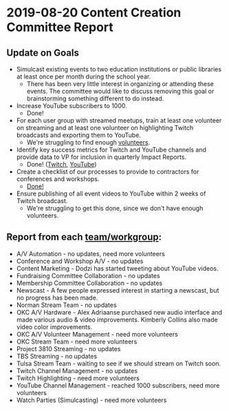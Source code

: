 # 2019-08-20 Content Creation Committee Report

## Update on Goals
* Simulcast existing events to two education institutions or public libraries at least once per month during the school year.
  * There has been very little interest in organizing or attending these events. The committee would like to discuss removing this goal or brainstorming something different to do instead.
* Increase YouTube subscribers to 1000.
  * Done!
* For each user group with streamed meetups, train at least one volunteer on streaming and at least one volunteer on highlighting Twitch broadcasts and exporting them to YouTube.
  * We're struggling to find enough [volunteers](https://docs.google.com/spreadsheets/d/1VkqU4ukKIRQma8J0tLeQL7F2CQxODbeaTTItddvMDag). 
* Identify key success metrics for Twitch and YouTube channels and provide data to VP for inclusion in quarterly Impact Reports.
  * Done! ([Twitch](https://socialblade.com/twitch/user/techlahoma/monthly), [YouTube](https://datastudio.google.com/u/0/reporting/1M0FYu5_G_BO8vaEoLHDVASdzifjk8hs0/page/JgD))
* Create a checklist of our processes to provide to contractors for conferences and workshops.
  * [Done!](https://docs.google.com/document/d/1co_SbACmSKAn1bcVp_sVPmnBm7vtmGkXUtoLWshaP8o/edit)
* Ensure publishing of all event videos to YouTube within 2 weeks of Twitch broadcast.
  * We're struggling to get this done, since we don't have enough volunteers.

## Report from each [team/workgroup](https://github.com/techlahoma/broadcasting/blob/master/Teams/teams.md):

* A/V Automation - no updates, need more volunteers
* Conference and Workshop A/V - no updates
* Content Marketing - Dodzi has started tweeting about YouTube videos.
* Fundraising Committee Collaboration - no updates
* Membership Committee Collaboration - no updates
* Newscast - A few people expressed interest in starting a newscast, but no progress has been made.
* Norman Stream Team - no updates
* OKC A/V Hardware - Alex Adriaanse purchased new audio interface and made various audio & video improvements. Kimberly Collins also made video color improvements.
* OKC A/V Volunteer Management - need more volunteers
* OKC Stream Team - need more volunteers
* Project 3810 Streaming - no updates
* TBS Streaming - no updates
* Tulsa Stream Team - waiting to see if we should stream on Twitch soon.
* Twitch Channel Management - no updates
* Twitch Highlighting - need more volunteers
* YouTube Channel Management - reached 1000 subscribers, need more volunteers
* Watch Parties (Simulcasting) - need more volunteers
